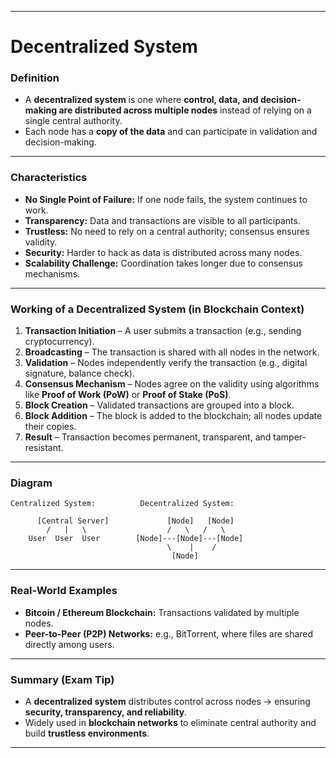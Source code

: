 
---

# **Decentralized System**

### **Definition**

* A **decentralized system** is one where **control, data, and decision-making are distributed across multiple nodes** instead of relying on a single central authority.
* Each node has a **copy of the data** and can participate in validation and decision-making.

---

### **Characteristics**

* **No Single Point of Failure:** If one node fails, the system continues to work.
* **Transparency:** Data and transactions are visible to all participants.
* **Trustless:** No need to rely on a central authority; consensus ensures validity.
* **Security:** Harder to hack as data is distributed across many nodes.
* **Scalability Challenge:** Coordination takes longer due to consensus mechanisms.

---


### **Working of a Decentralized System (in Blockchain Context)**

1. **Transaction Initiation** – A user submits a transaction (e.g., sending cryptocurrency).
2. **Broadcasting** – The transaction is shared with all nodes in the network.
3. **Validation** – Nodes independently verify the transaction (e.g., digital signature, balance check).
4. **Consensus Mechanism** – Nodes agree on the validity using algorithms like **Proof of Work (PoW)** or **Proof of Stake (PoS)**.
5. **Block Creation** – Validated transactions are grouped into a block.
6. **Block Addition** – The block is added to the blockchain; all nodes update their copies.
7. **Result** – Transaction becomes permanent, transparent, and tamper-resistant.

---
### **Diagram**

```
Centralized System:          Decentralized System:

      [Central Server]             [Node]   [Node]
        /   |   \                  /   \   /   \
    User  User  User        [Node]---[Node]---[Node]
                                   \    |    /
                                    [Node]
```

---

### **Real-World Examples**

* **Bitcoin / Ethereum Blockchain:** Transactions validated by multiple nodes.
* **Peer-to-Peer (P2P) Networks:** e.g., BitTorrent, where files are shared directly among users.

---

### **Summary (Exam Tip)**

* A **decentralized system** distributes control across nodes → ensuring **security, transparency, and reliability**.
* Widely used in **blockchain networks** to eliminate central authority and build **trustless environments**.

---





